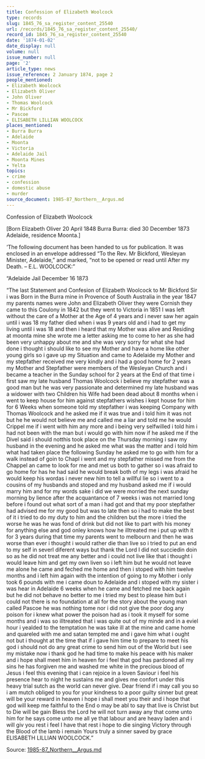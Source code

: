 ```yaml
---
title: Confession of Elizabeth Woolcock
type: records
slug: 1845_76_sa_register_content_25540
url: /records/1845_76_sa_register_content_25540/
record_id: 1845_76_sa_register_content_25540
date: '1874-01-02'
date_display: null
volume: null
issue_number: null
page: '2'
article_type: news
issue_reference: 2 January 1874, page 2
people_mentioned:
- Elizabeth Woolcock
- Elizabeth Oliver
- John Oliver
- Thomas Woolcock
- Mr Bickford
- Pascoe
- ELISABETH LILLIAN WOOLCOCK
places_mentioned:
- Burra Burra
- Adelaide
- Moonta
- Victoria
- Adelaide Jail
- Moonta Mines
- Yelta
topics:
- crime
- confession
- domestic abuse
- murder
source_document: 1985-87_Northern__Argus.md
---
```


Confession of Elizabeth Woolcock

[Born Elizabeth Oliver 20 April 1848 Burra Burra: died 30 December 1873 Adelaide, residence Moonta.]

‘The following document has been handed to us for publication.  It was enclosed in an envelope addressed “To the Rev. Mr Bickford, Wesleyan Minister, Adelaide,” and marked, “not to be opened or read until After my Death. – E.L. WOOLCOCK:”

“Adelaide Jail December 16 1873

“The last Statement and Confesion of Elizabeth Woolcock to Mr Bickford Sir i was Born in the Burra mine in Provence of South Australia in the year 1847 my parents names were John and Elizabeth Oliver they were Cornish they came to this Coulony in 1842 but they went to Victoria in 1851  I was left without the care of a Mother at the Age of 4 years and i never saw her again until i was 18 my father died when i was 9 years old and i had to get my living until i was 18 and then i heard that my Mother was alive and Residing at moonta mine she wrote me a letter asking me to come to her as she had been very unhappy about me and she was very sorry for what she had done i thought i should like to see my Mother and have a home like other young girls so i gave up my Situation and came to Adelaide my Mother and my stepfather received me very kindly and i had a good home for 2 years my Mother and Stepfather were members of the Wesleyan Church and i became a teacher in the Sunday school for 2 years at the End of that time i first saw my late husband Thomas Woolcock i believe my stepfather was a good man but he was very passionate and determined my late husband was a widower with two Children his Wife had been dead about 8 months when i went to keep house for him against stepfathers wishes i kept house for him for 6 Weeks when someone told my stepfather i was keeping Company with Thomas Woolcock and he asked me if it was true and i told him it was not but he he would not believe me and called me a liar and told me he would Crippel me if i went with him any more and i being very selfwilled i told him i had not been with the man but i would go with him now if he asked me if the Divel said i should notthis took place on the Thursday morning i saw my husband in the evening and he asked me what was the matter and i told him what had taken place the following Sunday he asked me to go with him for a walk instead of goin to Chapl i went and my stepfather missed me from the Chappel an came to look for me and met us both to gather so i was afraid to go home for has he had said he would break both of my legs i was afraid he would keep his wordas i never new him to tell a willful lie so i went to a cousins of my husbands and stoped and my husband asked me if i would marry him and for my words sake i did we were morried the next sunday morning by lience after the acquantance of 7 weeks i was not married long before i found out what sort of a man i had got and that my poor stepfather had advised me for my good but was to late then so i had to make the best of it i tried to do my duty to him and the children but the more i tried the worse he was he was fond of drink but did not like to part with his money for anything else and god onley knows how he illtreated me i put up with it for 3 years during that time my parents went to melbourn and then he was worse than ever i thought i would rather die than live so i tried to put an end to my self in severl diferent ways but thank the Lord I did not succiedin doin so as he did not treat me any better and i could not live like that i thought i would leave him and get my own liven so i left him but he would not leave me alone he came and feched me home and then i stoped with him twelve months and i left him again with the intention of going to my Mother i only took 6 pounds with me i came doun to Adelaide and i stoped with my sister i was hear in Adelaide 6 weeks when he came and fetched me back again but he did not behave no better to me i tried my best to please him but i could not there is no foundation at all for the story about the young man called Pascoe he was nothing tome nor i did not give the poor dog any poison for i knew what power the poison had as i took it myself for some months and i was so illtreated that i was quite out of my minde and in a eviel hour i yealded to the temptation he was take ill at the mine and came home and quareled with me and satan tempted me and i gave him what i ought not but i thought at the time that if i gave him time to prepare to meet his god i should not do any great crime to send him out of the World but i see my mistake now i thank god he had time to make his peace with his maker and i hope shall meet him in heaven for i feel that god has pardoned all my sins he has forgiven me and washed me white in the precious blood of Jesus i feel this evening that i can rejoice in a loven Saviour i feel his presence hear to night he sustains me and gives me confort under this heavy trial sutch as the world can never give.  Dear friend if i may call you so i am mutch obliged to you for your kindness to a poor guilty sinner but great will be your reward in heaven i hope i shall meet you their and i hope that god will keep me faithful to the End o may be abl to say that live is Christ but to Die will be gain Bless the Lord he will not turn away any that come unto him for he says come unto me all ye that labour and are heavy laden and i will giv you rest i feel I have that rest i hope to die singing Victory through the Blood of the lamb i remain Yours truly a sinner saved by grace ELISABETH LILLIAN WOOLCOCK.”

Source: [1985-87_Northern__Argus.md](/downloads/markdown/1985-87_Northern__Argus.md)
